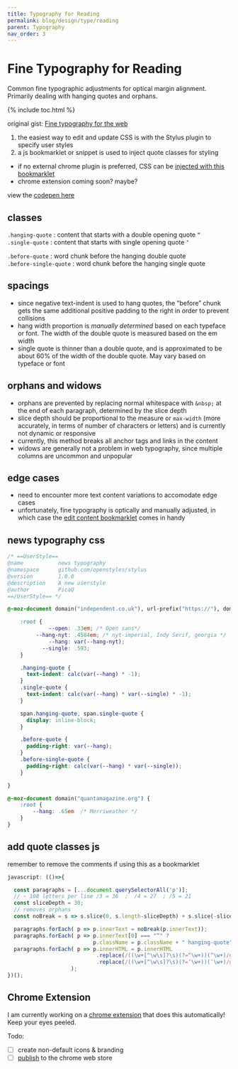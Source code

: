 ```yaml
---
title: Typography for Reading
permalink: blog/design/type/reading
parent: Typography
nav_order: 3
---
```


# Fine Typography for Reading

Common fine typographic adjustments for optical margin alignment. Primarily dealing with hanging quotes and orphans.

{% include toc.html %}

original gist: [Fine typography for the web](https://gist.github.com/picaq/3b29e984db467da7c331a24e7578e739)

1. the easiest way to edit and update CSS is with the Stylus plugin to specify user styles
2. a js bookmarklet or snippet is used to inject quote classes for styling

- if no external chrome plugin is preferred, CSS can be [injected with this bookmarklet](/blog/gists/javascript/bookmarklets#toggle-inject-css)
- chrome extension coming soon? maybe?

view the [codepen here](https://codepen.io/picaq/pen/PorGQaR)

## classes

`.hanging-quote` : content that starts with a double opening quote `“` <br>
`.single-quote` : content that starts with single opening quote `‘`

`.before-quote` : word chunk before the hanging double quote <br>
`.before-single-quote` : word chunk before the hanging single quote

## spacings
- since negative text-indent is used to hang quotes, the “before” chunk gets the same additional positive padding to the right in order to prevent collisions
- hang width proportion is _manually determined_ based on each typeface or font. The width of the double quote is measured based on the em width
- single quote is thinner than a double quote, and is approximated to be about 60% of the width of the double quote. May vary based on typeface or font

## orphans and widows
- orphans are prevented by replacing normal whitespace with `&nbsp;` at the end of each paragraph, determined by the slice depth
- slice depth should be proportional to the measure or `max-width` (more accurately, in terms of number of characters or letters) and is currently not dynamic or responsive
- currently, this method breaks all anchor tags and links in the content
- widows are generally not a problem in web typography, since multiple columns are uncommon and unpopular

## edge cases
- need to encounter more text content variations to accomodate edge cases
- unfortunately, fine typography is optically and manually adjusted, in which case the [edit content bookmarklet](https://gist.github.com/picaq/24a3c6d85583373f93c12dfae43e03ec#file-editcontent-js) comes in handy

## news typography css
```css
/* ==UserStyle==
@name           news typography
@namespace      github.com/openstyles/stylus
@version        1.0.0
@description    A new userstyle
@author         PicaQ
==/UserStyle== */

@-moz-document domain("independent.co.uk"), url-prefix("https://"), domain("nytimes.com") {

    :root { 
             --open: .33em; /* Open sans*/
         --hang-nyt: .4584em; /* nyt-imperial, Indy Serif, georgia */
             --hang: var(--hang-nyt);
           --single: .593;
    }    

    .hanging-quote {
      text-indent: calc(var(--hang) * -1);
    }
    .single-quote {
      text-indent: calc(var(--hang) * var(--single) * -1);
    }

    span.hanging-quote, span.single-quote {
      display: inline-block;
    }

    .before-quote {
      padding-right: var(--hang);
    }
    .before-single-quote {
      padding-right: calc(var(--hang) * var(--single));
    }

}

@-moz-document domain("quantamagazine.org") {
    :root {
        --hang: .65em  /* Merriweather */
    }
}
```
## add quote classes js
remember to remove the comments if using this as a bookmarklet
```js
javascript: (()=>{  

  const paragraphs = [...document.querySelectorAll('p')];
  // ~ 108 letters per line /3 = 36  ;  /4 = 27  ; /5 = 21
  const sliceDepth = 30;
  // removes orphans
  const noBreak = s => s.slice(0, s.length-sliceDepth) + s.slice(-sliceDepth).replace(/ /g, ' ');

  paragraphs.forEach( p => p.innerText = noBreak(p.innerText));
  paragraphs.forEach( p => p.innerText[0] === "“" ? 
                           p.className = p.className + " hanging-quote" : "");
  paragraphs.forEach( p => p.innerHTML = p.innerHTML
                            .replace(/((\w+[^\w\s]?\s)(?=“\w+))(“\w+)/g, "<span class='before-quote'>$1</span><span class='hanging-quote'>$3</span>")
                            .replace(/((\w+[^\w\s]?\s)(?=‘\w+))(‘\w+)/g, "<span class='before-single-quote'>$1</span><span class='single-quote'>$3</span>")
                    );
})();
```

## Chrome Extension

I am currently working on a [chrome extension](https://github.com/picaq/all-in-one-qol-chrome-extension) that does this automatically! Keep your eyes peeled.

Todo: 
- [ ] create non-default icons & branding
- [ ] [publish](https://developer.chrome.com/docs/webstore/publish) to the chrome web store
